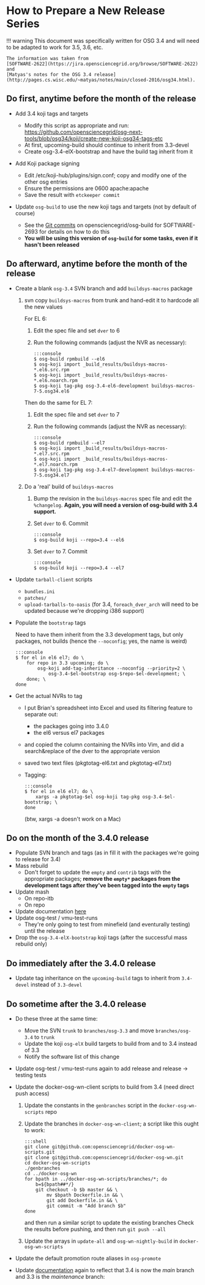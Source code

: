 How to Prepare a New Release Series
===================================

!!! warning
    This document was specifically written for OSG 3.4 and will need to be
    adapted to work for 3.5, 3.6, etc.

    The information was taken from
    [SOFTWARE-2622](https://jira.opensciencegrid.org/browse/SOFTWARE-2622)
    and
    [Matyas's notes for the OSG 3.4 release](http://pages.cs.wisc.edu/~matyas/notes/main/closed-2016/osg34.html).

Do first, anytime before the month of the release
-------------------------------------------------

-   Add 3.4 koji tags and targets

    -   Modify this script as appropriate and run: <https://github.com/opensciencegrid/osg-next-tools/blob/osg34/koji/create-new-koji-osg34-tags-etc>
    -   At first, upcoming-build should continue to inherit from 3.3-devel
    -   Create osg-3.4-elX-bootstrap and have the build tag inherit from it

-   Add Koji package signing

    -   Edit /etc/koji-hub/plugins/sign.conf; copy and modify one of the other osg entries
    -   Ensure the permissions are 0600 apache:apache
    -   Save the result with `etckeeper commit`

-   Update `osg-build` to use the new koji tags and targets (not by default of course)
    -   See the [Git commits](https://github.com/opensciencegrid/osg-build/pull/39/files) on opensciencegrid/osg-build for SOFTWARE-2693 for details on how to do this
    -   **You will be using this version of `osg-build` for some tasks, even if it hasn't been released**


Do afterward, anytime before the month of the release
-----------------------------------------------------

-   Create a blank `osg-3.4` SVN branch and add `buildsys-macros` package

    1.  svn copy `buildsys-macros` from trunk and hand-edit it to hardcode all the new values

        For EL 6:

        1.  Edit the spec file and set `dver` to 6
        2.  Run the following commands (adjust the NVR as necessary):

                :::console
                $ osg-build rpmbuild --el6
                $ osg-koji import _build_results/buildsys-macros-*.el6.src.rpm
                $ osg-koji import _build_results/buildsys-macros-*.el6.noarch.rpm
                $ osg-koji tag-pkg osg-3.4-el6-development buildsys-macros-7-5.osg34.el6

        Then do the same for EL 7:

        1.  Edit the spec file and set `dver` to 7
        2.  Run the following commands (adjust the NVR as necessary):

                :::console
                $ osg-build rpmbuild --el7
                $ osg-koji import _build_results/buildsys-macros-*.el7.src.rpm
                $ osg-koji import _build_results/buildsys-macros-*.el7.noarch.rpm
                $ osg-koji tag-pkg osg-3.4-el7-development buildsys-macros-7-5.osg34.el7

    2.  Do a 'real' build of `buildsys-macros`

        1.  Bump the revision in the `buildsys-macros` spec file and edit the `%changelog`.
            **Again, you will need a version of osg-build with 3.4 support.**

        2.  Set `dver` to 6. Commit

                :::console
                $ osg-build koji --repo=3.4 --el6

        3.  Set `dver` to 7. Commit

                :::console
                $ osg-build koji --repo=3.4 --el7

- Update `tarball-client` scripts
    - `bundles.ini`
    - `patches/`
    - `upload-tarballs-to-oasis` (for 3.4, `foreach_dver_arch` will need to be updated because we're dropping i386 support)

-   Populate the `bootstrap` tags

    Need to have them inherit from the 3.3 development tags, but only packages, not builds (hence the `--noconfig`; yes, the name is weird)

        :::console
        $ for el in el6 el7; do \
            for repo in 3.3 upcoming; do \
                osg-koji add-tag-inheritance --noconfig --priority=2 \
                    osg-3.4-$el-bootstrap osg-$repo-$el-development; \
            done; \
        done

-   Get the actual NVRs to tag

    -   I put Brian's spreadsheet into Excel and used its filtering feature to separate out:
        -   the packages going into 3.4.0
        -   the el6 versus el7 packages
    -   and copied the column containing the NVRs into Vim, and did a search&replace of the dver to the appropriate version
    -   saved two text files (pkgtotag-el6.txt and pkgtotag-el7.txt)
    -   Tagging:

            :::console
            $ for el in el6 el7; do \
                xargs -a pkgtotag-$el osg-koji tag-pkg osg-3.4-$el-bootstrap; \
            done

        (btw, xargs -a doesn't work on a Mac)


Do on the month of the 3.4.0 release
------------------------------------

-   Populate SVN branch and tags (as in fill it with the packages we're going to release for 3.4)
-   Mass rebuild
    -   Don't forget to update the `empty` and `contrib` tags with the appropriate packages;
        **remove the `empty*` packages from the development tags after they've been tagged into the `empty` tags**
- Update mash
    - On repo-itb
    - On repo
- Update documentation [here](/software/development-process)
- Update osg-test / vmu-test-runs
    -   They're only going to test from minefield (and eventurally testing) until the release
- Drop the `osg-3.4-elX-bootstrap` koji tags (after the successful mass rebuild only)


Do immediately after the 3.4.0 release
--------------------------------------

- Update tag inheritance on the `upcoming-build` tags to inherit from `3.4-devel` instead of `3.3-devel`

Do sometime after the 3.4.0 release
-----------------------------------

- Do these three at the same time:
    - Move the SVN `trunk` to `branches/osg-3.3` and move `branches/osg-3.4` to `trunk`
    - Update the koji `osg-elX` build targets to build from and to 3.4 instead of 3.3
    - Notify the software list of this change
- Update osg-test / vmu-test-runs again to add release and release -> testing tests
- Update the docker-osg-wn-client scripts to build from 3.4 (need direct push access)
    1.  Update the constants in the `genbranches` script in the `docker-osg-wn-scripts` repo
    2.  Update the branches in `docker-osg-wn-client`; a script like this ought to work:

            :::shell
            git clone git@github.com:opensciencegrid/docker-osg-wn-scripts.git
            git clone git@github.com:opensciencegrid/docker-osg-wn.git
            cd docker-osg-wn-scripts
            ./genbranches
            cd ../docker-osg-wn
            for bpath in ../docker-osg-wn-scripts/branches/*; do
                b=${bpath##*/}
                git checkout -b $b master && \
                    mv $bpath Dockerfile.in && \
                    git add Dockerfile.in && \
                    git commit -m "Add branch $b"
            done

        and then run a similar script to update the existing branches
        Check the results before pushing, and then run `git push --all`

    3.  Update the arrays in `update-all` and `osg-wn-nightly-build` in `docker-osg-wn-scripts`

-   Update the default promotion route aliases in `osg-promote`

-   Update [documentation](/software/development-process) again to reflect that 3.4 is now the _main_ branch and 3.3 is
    the _maintenance_ branch:

